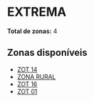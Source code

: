 # EXTREMA

**Total de zonas:** 4

## Zonas disponíveis

- [ZOT 14](./zot-14.md)
- [ZONA RURAL](./zona-rural.md)
- [ZOT 16](./zot-16.md)
- [ZOT 01](./zot-01.md)